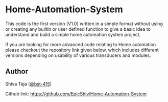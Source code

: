 # Home-Automation-System
This code is the first version (V1.0) written in a simple format without using or creating any builtin or user defined function to give a basic idea to understand and build a simple home automation system project.

If you are looking for more advanced code relating to Home automation please checkout the repository link given below, which includes different versions depending on usability of various transducers and modules.

## Author
Shiva Teja ([@bst-415](https://github.com/EpicShiv))

Github link: https://github.com/EpicShiv/Home-Automation-System
